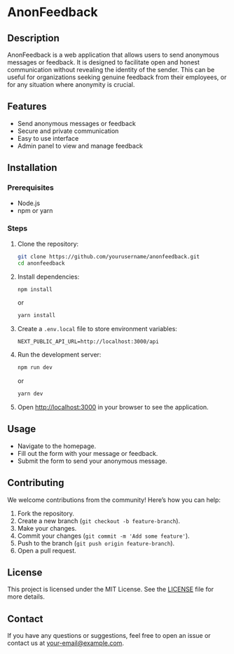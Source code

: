 # AnonFeedback

## Description
AnonFeedback is a web application that allows users to send anonymous messages or feedback. It is designed to facilitate open and honest communication without revealing the identity of the sender. This can be useful for organizations seeking genuine feedback from their employees, or for any situation where anonymity is crucial.

## Features
- Send anonymous messages or feedback
- Secure and private communication
- Easy to use interface
- Admin panel to view and manage feedback

## Installation

### Prerequisites
- Node.js
- npm or yarn

### Steps
1. Clone the repository:
    ```bash
    git clone https://github.com/yourusername/anonfeedback.git
    cd anonfeedback
    ```

2. Install dependencies:
    ```bash
    npm install
    ```
    or
    ```bash
    yarn install
    ```

3. Create a `.env.local` file to store environment variables:
    ```plaintext
    NEXT_PUBLIC_API_URL=http://localhost:3000/api
    ```

4. Run the development server:
    ```bash
    npm run dev
    ```
    or
    ```bash
    yarn dev
    ```

5. Open [http://localhost:3000](http://localhost:3000) in your browser to see the application.

## Usage
- Navigate to the homepage.
- Fill out the form with your message or feedback.
- Submit the form to send your anonymous message.

## Contributing
We welcome contributions from the community! Here’s how you can help:

1. Fork the repository.
2. Create a new branch (`git checkout -b feature-branch`).
3. Make your changes.
4. Commit your changes (`git commit -m 'Add some feature'`).
5. Push to the branch (`git push origin feature-branch`).
6. Open a pull request.

## License
This project is licensed under the MIT License. See the [LICENSE](LICENSE) file for more details.

## Contact
If you have any questions or suggestions, feel free to open an issue or contact us at [your-email@example.com](mailto:your-email@example.com).


